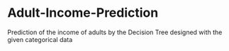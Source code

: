# Adult-Income-Prediction
Prediction of the income of adults by the Decision Tree designed with the given categorical data
